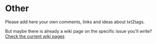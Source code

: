 # Other #

Please add here your own comments, links and ideas about txt2tags.

But maybe there is already a wiki page on the specific issue you'll write? [Check the current wiki pages](http://code.google.com/p/txt2tags/w/list)